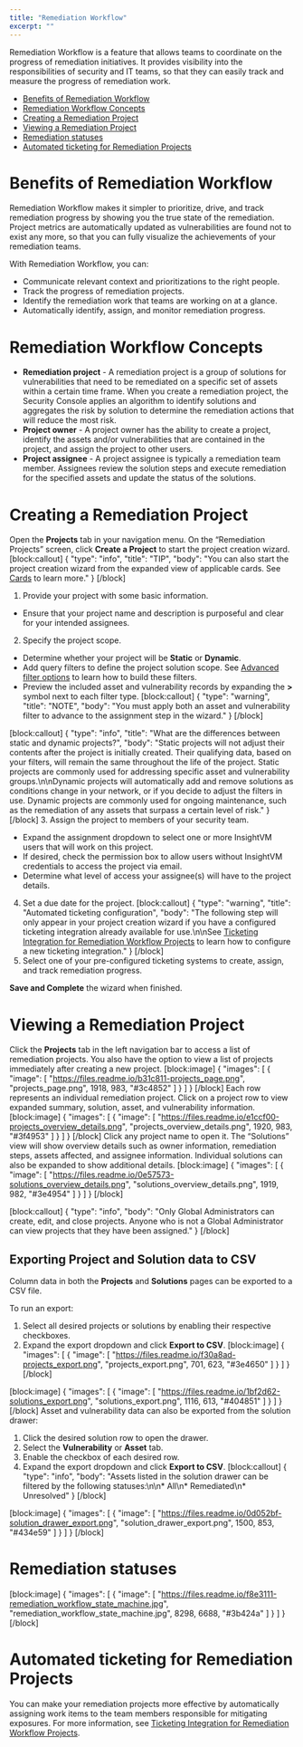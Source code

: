 ```yaml
---
title: "Remediation Workflow"
excerpt: ""
---
```

Remediation Workflow is a feature that allows teams to coordinate on the progress of remediation initiatives. It provides visibility into the responsibilities of security and IT teams, so that they can easily track and measure the progress of remediation work.

* [Benefits of Remediation Workflow](doc:remediation-workflow#section-benefits-of-remediation-workflow)
* [Remediation Workflow Concepts](doc:remediation-workflow#section-remediation-workflow-concepts)
* [Creating a Remediation Project](doc:remediation-workflow#section-creating-a-remediation-project)
* [Viewing a Remediation Project](doc:remediation-workflow#section-viewing-a-remediation-project)
* [Remediation statuses](doc:remediation-workflow#section-remediation-statuses)
* [Automated ticketing for Remediation Projects](doc:remediation-workflow#section-automated-ticketing-for-remediation-projects)

# Benefits of Remediation Workflow

Remediation Workflow makes it simpler to prioritize, drive, and track remediation progress by showing you the true state of the remediation. Project metrics are automatically updated as vulnerabilities are found not to exist any more, so that you can fully visualize the achievements of your remediation teams.

With Remediation Workflow, you can:

* Communicate relevant context and prioritizations to the right people.
* Track the progress of remediation projects.
* Identify the remediation work that teams are working on at a glance.
* Automatically identify, assign, and monitor remediation progress.

# Remediation Workflow Concepts

* **Remediation project** - A remediation project is a group of solutions for vulnerabilities that need to be remediated on a specific set of assets within a certain time frame. When you create a remediation project, the Security Console applies an algorithm to identify solutions and aggregates the risk by solution to determine the remediation actions that will reduce the most risk.
* **Project owner** - A project owner has the ability to create a project, identify the assets and/or vulnerabilities that are contained in the project, and assign the project to other users.
* **Project assignee** - A project assignee is typically a remediation team member. Assignees review the solution steps and execute remediation for the specified assets and update the status of the solutions.

# Creating a Remediation Project

Open the **Projects** tab in your navigation menu.  On the “Remediation Projects” screen, click **Create a Project** to start the project creation wizard.
[block:callout]
{
  "type": "info",
  "title": "TIP",
  "body": "You can also start the project creation wizard from the expanded view of applicable cards.  See [Cards](doc:cards) to learn more."
}
[/block]
1. Provide your project with some basic information.
 * Ensure that your project name and description is purposeful and clear for your intended assignees.
2. Specify the project scope.
 * Determine whether your project will be **Static** or **Dynamic**.
 * Add query filters to define the project solution scope.  See [Advanced filter options](doc:advanced-filter-options) to learn how to build these filters.
 * Preview the included asset and vulnerability records by expanding the **\>** symbol next to each filter type.
[block:callout]
{
  "type": "warning",
  "title": "NOTE",
  "body": "You must apply both an asset and vulnerability filter to advance to the assignment step in the wizard."
}
[/block]

[block:callout]
{
  "type": "info",
  "title": "What are the differences between static and dynamic projects?",
  "body": "Static projects will not adjust their contents after the project is initially created.  Their qualifying data, based on your filters, will remain the same throughout the life of the project.  Static projects are commonly used for addressing specific asset and vulnerability groups.\n\nDynamic projects will automatically add and remove solutions as conditions change in your network, or if you decide to adjust the filters in use.  Dynamic projects are commonly used for ongoing maintenance, such as the remediation of any assets that surpass a certain level of risk."
}
[/block]
3. Assign the project to members of your security team.
 * Expand the assignment dropdown to select one or more InsightVM users that will work on this project.
 * If desired, check the permission box to allow users without InsightVM credentials to access the project via email.
 * Determine what level of access your assignee(s) will have to the project details.
4. Set a due date for the project.
[block:callout]
{
  "type": "warning",
  "title": "Automated ticketing configuration",
  "body": "The following step will only appear in your project creation wizard if you have a configured ticketing integration already available for use.\n\nSee [Ticketing Integration for Remediation Workflow Projects](doc:ticketing-integration-for-remediation-workflow-projects) to learn how to configure a new ticketing integration."
}
[/block]
5. Select one of your pre-configured ticketing systems to create, assign, and track remediation progress.

**Save and Complete** the wizard when finished.

# Viewing a Remediation Project

Click the **Projects** tab in the left navigation bar to access a list of remediation projects.  You also have the option to view a list of projects immediately after creating a new project.
[block:image]
{
  "images": [
    {
      "image": [
        "https://files.readme.io/b31c811-projects_page.png",
        "projects_page.png",
        1918,
        983,
        "#3c4852"
      ]
    }
  ]
}
[/block]
Each row represents an individual remediation project. Click on a project row to view expanded summary, solution, asset, and vulnerability information.
[block:image]
{
  "images": [
    {
      "image": [
        "https://files.readme.io/e1ccf00-projects_overview_details.png",
        "projects_overview_details.png",
        1920,
        983,
        "#3f4953"
      ]
    }
  ]
}
[/block]
Click any project name to open it.  The “Solutions” view will show overview details such as owner information, remediation steps, assets affected, and assignee information.  Individual solutions can also be expanded to show additional details.
[block:image]
{
  "images": [
    {
      "image": [
        "https://files.readme.io/0e57573-solutions_overview_details.png",
        "solutions_overview_details.png",
        1919,
        982,
        "#3e4954"
      ]
    }
  ]
}
[/block]

[block:callout]
{
  "type": "info",
  "body": "Only Global Administrators can create, edit, and close projects. Anyone who is not a Global Administrator can view projects that they have been assigned."
}
[/block]
## Exporting Project and Solution data to CSV

Column data in both the **Projects** and **Solutions** pages can be exported to a CSV file.

To run an export:

1. Select all desired projects or solutions by enabling their respective checkboxes.
2. Expand the export dropdown and click **Export to CSV**.
[block:image]
{
  "images": [
    {
      "image": [
        "https://files.readme.io/f30a8ad-projects_export.png",
        "projects_export.png",
        701,
        623,
        "#3e4650"
      ]
    }
  ]
}
[/block]

[block:image]
{
  "images": [
    {
      "image": [
        "https://files.readme.io/1bf2d62-solutions_export.png",
        "solutions_export.png",
        1116,
        613,
        "#404851"
      ]
    }
  ]
}
[/block]
Asset and vulnerability data can also be exported from the solution drawer:

1. Click the desired solution row to open the drawer.
2. Select the **Vulnerability** or **Asset** tab.
3. Enable the checkbox of each desired row.
4. Expand the export dropdown and click **Export to CSV**.
[block:callout]
{
  "type": "info",
  "body": "Assets listed in the solution drawer can be filtered by the following statuses:\n\n* All\n* Remediated\n* Unresolved"
}
[/block]

[block:image]
{
  "images": [
    {
      "image": [
        "https://files.readme.io/0d052bf-solution_drawer_export.png",
        "solution_drawer_export.png",
        1500,
        853,
        "#434e59"
      ]
    }
  ]
}
[/block]
# Remediation statuses
[block:image]
{
  "images": [
    {
      "image": [
        "https://files.readme.io/f8e3111-remediation_workflow_state_machine.jpg",
        "remediation_workflow_state_machine.jpg",
        8298,
        6688,
        "#3b424a"
      ]
    }
  ]
}
[/block]
# Automated ticketing for Remediation Projects

You can make your remediation projects more effective by automatically assigning work items to the team members responsible for mitigating exposures. For more information, see [Ticketing Integration for Remediation Workflow Projects](doc:ticketing-integration-for-remediation-workflow-projects).